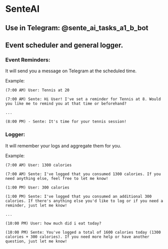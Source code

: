 # SenteAI

## Use in Telegram: @sente_ai_tasks_a1_b_bot

## Event scheduler and general logger.

### Event Reminders:

It will send you a message on Telegram at the scheduled time.

Example:

```
(7:00 AM) User: Tennis at 20

(7:00 AM) Sente: Hi User! I've set a reminder for Tennis at 8. Would you like me to remind you at that time or beforehand?

...

(8:00 PM) - Sente: It's time for your tennis session!
```

### Logger:

It will remember your logs and aggregate them for you.

Example:

```
(7:00 AM) User: 1300 calories

(7:00 AM) Sente: I've logged that you consumed 1300 calories. If you need anything else, feel free to let me know!

(1:00 PM) User: 300 calories

(1:00 PM) Sente: I've logged that you consumed an additional 300 calories. If there's anything else you'd like to log or if you need a reminder, just let me know!

...

(10:00 PM) User: how much did i eat today?

(10:00 PM) Sente: You've logged a total of 1600 calories today (1300 calories + 300 calories). If you need more help or have another question, just let me know!
```
